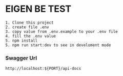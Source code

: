 # EIGEN BE TEST

```text
1. Clone this project
2. create file .env
3. copy value from .env.example to your .env file
4. fill the .env value
5. npm install
5. npm run start:dev to see in develoment mode
```

### Swagger Url
```
http://localhost:${PORT}/api-docs
```